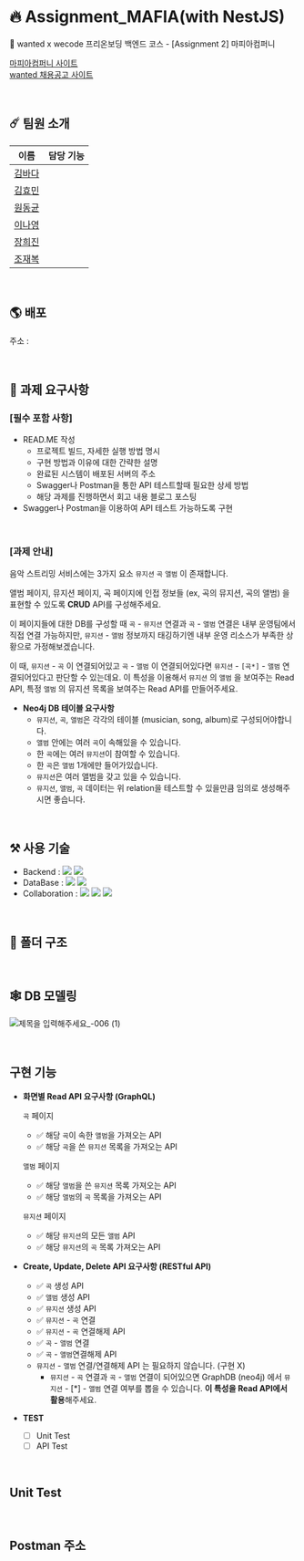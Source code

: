 # 🔥 Assignment_MAFIA(with NestJS)

🎼 wanted x wecode 프리온보딩 백엔드 코스 - [Assignment 2] 마피아컴퍼니

[마피아컴퍼니 사이트](http://www.mapiacompany.com/)<br/>
[wanted 채용공고 사이트](https://www.wanted.co.kr/company/6137)

<br/>

## ☄️ 팀원 소개
|이름|담당 기능|
|--|--|
|[김바다](https://github.com/sally0226)||
|[김효민](https://github.com/luckyhyom)||
|[원동균](https://github.com/WonDongGyun)||
|[이나영](https://github.com/bokiri409)||
|[장희진](https://github.com/heejin99)||
|[조재복](https://github.com/ildang100)||

<br/>

## 🌎 배포
주소 : 

<br/>

## 📝 과제 요구사항

### [필수 포함 사항]

- READ.ME 작성
    - 프로젝트 빌드, 자세한 실행 방법 명시
    - 구현 방법과 이유에 대한 간략한 설명
    - 완료된 시스템이 배포된 서버의 주소
    - Swagger나 Postman을 통한 API 테스트할때 필요한 상세 방법
    - 해당 과제를 진행하면서 회고 내용 블로그 포스팅
- Swagger나 Postman을 이용하여 API 테스트 가능하도록 구현

<br/>

### [과제 안내]
음악 스트리밍 서비스에는 3가지 요소 `뮤지션` `곡` `앨범` 이 존재합니다. 

앨범 페이지, 뮤지션 페이지, 곡 페이지에 인접 정보들 (ex, 곡의 뮤지션, 곡의 앨범) 을 표현할 수 있도록 **CRUD** API를 구성해주세요. 

이 페이지들에 대한 DB를 구성할 때 `곡` - `뮤지션` 연결과  `곡` - `앨범` 연결은 내부 운영팀에서 직접 연결 가능하지만, `뮤지션` - `앨범` 정보까지 태깅하기엔 내부 운영 리소스가 부족한 상황으로 가정해보겠습니다. 

이 때, `뮤지션` - `곡` 이 연결되어있고  `곡` - `앨범` 이 연결되어있다면  `뮤지션` - `[곡*]` - `앨범` 연결되어있다고 판단할 수 있는데요. 이 특성을 이용해서 `뮤지션` 의 `앨범` 을 보여주는 Read API, 특정 `앨범` 의 뮤지션 목록을 보여주는 Read API를 만들어주세요. 

- **Neo4j DB 테이블 요구사항**
    - `뮤지션`, `곡`, `앨범`은 각각의 테이블 (musician, song, album)로 구성되어야합니다.
    - `앨범` 안에는 여러 `곡`이 속해있을 수 있습니다.
    - 한 `곡`에는 여러 `뮤지션`이 참여할 수 있습니다.
    - 한 `곡`은 `앨범` 1개에만 들어가있습니다.
    - `뮤지션`은 여러 앨범을 갖고 있을 수 있습니다.
    - `뮤지션`, `앨범`, `곡` 데이터는 위 relation을 테스트할 수 있을만큼 임의로 생성해주시면 좋습니다.

<br/>

## ⚒ 사용 기술

-  Backend : <img src="https://img.shields.io/badge/NestJS-E0234E?style=flat&logo=NestJS&logoColor=white"/></a> <img src="https://img.shields.io/badge/TypeScript-3178C6?style=flat&logo=TypeScript&logoColor=white"/></a>
-  DataBase : <img src="https://img.shields.io/badge/Neo4j-008CC1?style=flat&logo=Neo4j&logoColor=white"/></a> <img src="https://img.shields.io/badge/GraphQL-E10098?style=flat&logo=GraphQL&logoColor=white"/></a>
-  Collaboration : <img src="https://img.shields.io/badge/Git-F05032?style=flat&logo=Git&logoColor=white"/></a> <img src="https://img.shields.io/badge/GitHub-181717?style=flat&logo=GitHub&logoColor=white"/></a> <img src="https://img.shields.io/badge/Postman-FF6C37?style=flat&logo=Postman&logoColor=white"/></a>


<br/>

## 📂 폴더 구조


<br/>

## 🕸 DB 모델링
![제목을 입력해주세요_-006 (1)](https://user-images.githubusercontent.com/41619081/140498881-78981863-b0d1-4b55-9cbb-85a24abdb617.png)


<br/>

## 구현 기능

- **화면별 Read API 요구사항 (GraphQL)**
    
    `곡` 페이지 
    
    - ✅  해당 `곡`이 속한 `앨범`을 가져오는 API
    - ✅  해당 `곡`을 쓴 `뮤지션` 목록을 가져오는 API
    
    `앨범` 페이지  
    
    - ✅  해당 `앨범`을 쓴 `뮤지션` 목록 가져오는 API
    - ✅  해당 `앨범`의 `곡` 목록을 가져오는 API
    
    `뮤지션` 페이지 
    
    - ✅  해당 `뮤지션`의 모든 `앨범` API
    - ✅  해당 `뮤지션`의 `곡` 목록 가져오는 API
    
- **Create, Update, Delete API 요구사항 (RESTful API)**
    - ✅  `곡` 생성 API
    - ✅  `앨범` 생성 API
    - ✅  `뮤지션` 생성 API
    - ✅  `뮤지션` - `곡` 연결
    - ✅  `뮤지션` - `곡` 연결해제 API
    - ✅  `곡` - `앨범` 연결
    - ✅  `곡` - `앨범`연결해제 API
    - `뮤지션` - `앨범` 연결/연결해제 API 는 필요하지 않습니다. (구현 X)
        - `뮤지션` - `곡` 연결과 `곡` - `앨범` 연결이 되어있으면
        GraphDB (neo4j) 에서 `뮤지션` - [*] - `앨범` 연결 여부를 뽑을 수 있습니다. **이 특성을 Read API에서 활용**해주세요.
- **TEST**
    - [ ]  Unit Test
    - [ ]  API Test
<br/>

## Unit Test

<br/>

## Postman 주소

